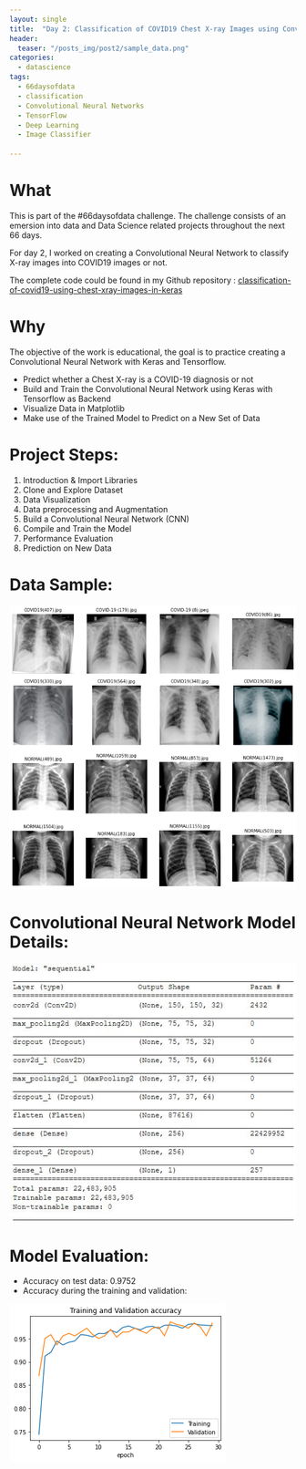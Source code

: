 ```yaml
---
layout: single
title:  "Day 2: Classification of COVID19 Chest X-ray Images using Convolutional Neural Network with Keras and Tensorflow"
header:
  teaser: "/posts_img/post2/sample_data.png"
categories: 
  - datascience
tags:
  - 66daysofdata
  - classification
  - Convolutional Neural Networks
  - TensorFlow
  - Deep Learning
  - Image Classifier

---
```

What
======
This is part of the #66daysofdata challenge. The challenge consists of an emersion into data and Data Science related projects throughout the next 66 days.

For day 2, I worked on creating a Convolutional Neural Network to classify X-ray images into COVID19 images or not.

The complete code could be found in my Github repository : 
[classification-of-covid19-using-chest-xray-images-in-keras](https://github.com/adelzaitri/classification-of-covid19-using-chest-xray-images-in-keras) 

Why
======
The objective of the work is educational, the goal is to practice creating a Convolutional Neural Network with Keras and Tensorflow.

* Predict whether a Chest X-ray is a COVID-19 diagnosis or not
* Build and Train the Convolutional Neural Network using Keras with Tensorflow as Backend
* Visualize Data in Matplotlib
* Make use of the Trained Model to Predict on a New Set of Data



Project Steps:
======
1. Introduction & Import Libraries
2. Clone and Explore Dataset 
3. Data Visualization
4. Data preprocessing and Augmentation
5. Build a Convolutional Neural Network (CNN)
6. Compile and Train the Model
7. Performance Evaluation
8. Prediction on New Data



Data Sample:
=====

![Data Sample](/images/posts_img/post2/sample_data.png)

Convolutional Neural Network Model Details:
========
![CNN Model](/images/posts_img/post2/model_details_cnn.jpg)

Model Evaluation:
====
* Accuracy on test data: 0.9752
* Accuracy during the training and validation: 

![accuracy of training and validation](/images/posts_img/post2/training_accuracy.png)